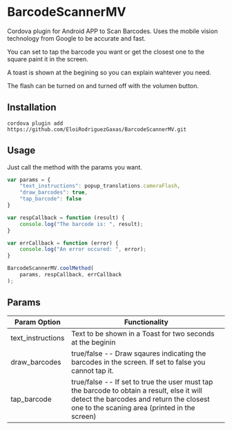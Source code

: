 # BarcodeScannerMV
Cordova plugin for Android APP to Scan Barcodes. Uses the mobile vision technology from Google to be accurate and fast. 

You can set to tap the barcode you want or get the closest one to the square paint it in the screen. 

A toast is shown at the begining so you can explain wahtever you need. 

The flash can be turned on and turned off with the volumen button. 

## Installation
```
cordova plugin add https://github.com/EloiRodriguezGaxas/BarcodeScannerMV.git
```

## Usage
Just call the method with the params you want.
```javascript
var params = {
    "text_instructions": popup_translations.cameraFlash,
    "draw_barcodes": true,
    "tap_barcode": false
}

var respCallback = function (result) {
    console.log("The barcode is: ", result);
}

var errCallback = function (error) {
    console.log("An error occured: ", error);
}

BarcodeScannerMV.coolMethod(
    params, respCallback, errCallback
);
```
## Params
Param Option | Functionality
------------ | -------------
text_instructions | Text to be shown in a Toast for two seconds at the beginin
draw_barcodes | true/false --  Draw sqaures indicating the barcodes in the screen. If set to false you cannot tap it.
tap_barcode | true/false -- If set to true the user must tap the barcode to obtain a result, else it will detect the barcodes and return the closest one to the scaning area (printed in the screen)
